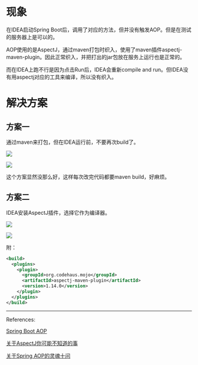 # 现象

在IDEA启动Spring Boot后，调用了对应的方法，但并没有触发AOP。但是在测试的服务器上是可以的。



AOP使用的是AspectJ，通过maven打包时织入，使用了maven插件aspectj-maven-plugin。因此正常织入，并把打出的jar包放在服务上运行也是正常的。

而在IDEA上跑不行是因为点击Run后，IDEA会重新compile and run。但IDEA没有用aspectj对应的工具来编译，所以没有织入。



# 解决方案

## 方案一

通过maven来打包，但在IDEA运行前，不要再次build了。

![](https://pkslow.oss-cn-shenzhen.aliyuncs.com/images/2022/10/idea-fail-to-trigger-spring-aop.disable-build-1.png)



![](https://pkslow.oss-cn-shenzhen.aliyuncs.com/images/2022/10/idea-fail-to-trigger-spring-aop.disable-build-2.png)



这个方案显然没那么好，这样每次改完代码都要maven build，好麻烦。



## 方案二

IDEA安装AspectJ插件，选择它作为编译器。

![](https://pkslow.oss-cn-shenzhen.aliyuncs.com/images/2022/10/idea-fail-to-trigger-spring-aop.aspectj-plugin.png)



![](https://pkslow.oss-cn-shenzhen.aliyuncs.com/images/2022/10/idea-fail-to-trigger-spring-aop.ajc-compiler.png)



附：

```xml
<build>
  <plugins>
    <plugin>
      <groupId>org.codehaus.mojo</groupId>
      <artifactId>aspectj-maven-plugin</artifactId>
      <version>1.14.0</version>
    </plugin>
  </plugins>
</build>
```



---

References:

[Spring Boot AOP](https://www.javatpoint.com/spring-boot-aop)

[关于AspectJ你可能不知道的事](https://juejin.cn/post/6844903924718108680)

[关于Spring AOP的灵魂十问](https://juejin.cn/post/6869749211823685646)



